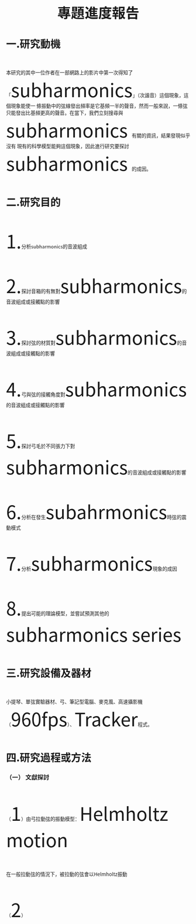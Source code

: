 <!DOCTYPE html>
  <html>
   <style>
     p{
        font-size:50px;
     }
   </style>
  <main>
   <head>
    <meta http-equiv="content-type" content="text/html; charset=UTF-8">
    <title></title>
  </head>
  <body>
    <p style="margin-top: 0.17in; margin-bottom: 0.08in; line-height: 100%; page-break-after: avoid"
      align="center"> <span style="font-family: Noto Sans CJK TC;"><font style="font-size: 28pt"
          size="6"><span lang="zh-CN"><b>專題進度報告</b></span></font></span></p>
    <span style="font-family: Noto Sans CJK TC;"> </span>
    <h1 class="western"><span style="font-family: Noto Sans CJK TC;"><span lang="zh-CN">一</span>.<span
          lang="zh-CN">研究動機</span></span></h1>
    <span style="font-family: Noto Sans CJK TC;"> </span>
    <p><span style="font-family: Noto Sans CJK TC;"><font style="font-size: 10pt"
          size="2"><span lang="zh-CN">本研究的其中一位作者在一部網路上的影片中第一次得知了「</span></font>subharmonics<font
          style="font-size: 10pt" size="2"><span lang="zh-CN">」（次諧音）這個現象，這個現象能使一
            條振動中的弦線發出頻率是它基頻一半的聲音，然而一般來說，一條弦只能發出比基頻更高的聲音。在當下，我們立刻搜尋與</span></font>subharmonics
        <font style="font-size: 10pt" size="2"><span lang="zh-CN">有關的資訊，結果發現似乎沒有
            現有的科學模型能夠這個現象，因此進行研究要探討</span></font>subharmonics <font style="font-size: 10pt"
          size="2"><span lang="zh-CN">的成因。</span></font></span></p>
    <span style="font-family: Noto Sans CJK TC;"> </span>
    <h1 class="western"><span style="font-family: Noto Sans CJK TC;"><span lang="zh-CN">二</span>.<span
          lang="zh-CN">研究目的</span></span></h1>
    <span style="font-family: Noto Sans CJK TC;"> </span>
    <p><span style="font-family: Noto Sans CJK TC;">1.<font style="font-size: 10pt"
          size="2"><span lang="zh-CN">分析</span></font><font size="2">subharmonics</font><font
          style="font-size: 10pt" size="2"><span lang="zh-CN">的音波組成</span></font></span></p>
    <span style="font-family: Noto Sans CJK TC;"> </span>
    <p><span style="font-family: Noto Sans CJK TC;">2.<font style="font-size: 10pt"
          size="2"><span lang="zh-CN">探討音箱的有無對</span></font>subharmonics<font style="font-size: 10pt"
          size="2"><span lang="zh-CN">的音波組成或接觸點的影響</span></font></span></p>
    <span style="font-family: Noto Sans CJK TC;"> </span>
    <p><span style="font-family: Noto Sans CJK TC;">3.<font style="font-size: 10pt"
          size="2"><span lang="zh-CN">探討弦的材質對</span></font>subharmonics<font style="font-size: 10pt"
          size="2"><span lang="zh-CN">的音波組成或接觸點的影響</span></font></span></p>
    <span style="font-family: Noto Sans CJK TC;"> </span>
    <p><span style="font-family: Noto Sans CJK TC;">4.<font style="font-size: 10pt"
          size="2"><span lang="zh-CN">弓與弦的接觸角度對</span></font>subharmonics<font style="font-size: 10pt"
          size="2"><span lang="zh-CN">的音波組成或接觸點的影響</span></font></span></p>
    <span style="font-family: Noto Sans CJK TC;"> </span>
    <p><span style="font-family: Noto Sans CJK TC;">5.<font style="font-size: 10pt"
          size="2"><span lang="zh-CN">探討弓毛於不同張力下對</span></font>subharmonics<font
          style="font-size: 10pt" size="2"><span lang="zh-CN">的音波組成或接觸點的影響</span></font></span></p>
    <span style="font-family: Noto Sans CJK TC;"> </span>
    <p><span style="font-family: Noto Sans CJK TC;">6.<font style="font-size: 10pt"
          size="2"><span lang="zh-CN">分析在發生</span></font>subahrmonics<font style="font-size: 10pt"
          size="2"><span lang="zh-CN">時弦的震動模式</span></font></span></p>
    <span style="font-family: Noto Sans CJK TC;"> </span>
    <p><span style="font-family: Noto Sans CJK TC;">7.<font style="font-size: 10pt"
          size="2"><span lang="zh-CN">分析</span></font>subharmonics<font style="font-size: 10pt"
          size="2"><span lang="zh-CN">現象的成因</span></font></span></p>
    <span style="font-family: Noto Sans CJK TC;"> </span>
    <p><span style="font-family: Noto Sans CJK TC;">8.<font style="font-size: 10pt"
          size="2"><span lang="zh-CN">提出可能的理論模型，並嘗試預測其他的</span></font>subharmonics
        series</span></p>
    <span style="font-family: Noto Sans CJK TC;"> </span>
    <h1 class="western"><span style="font-family: Noto Sans CJK TC;"><span lang="zh-CN">三</span>.<span
          lang="zh-CN">研究設備及器材</span></span></h1>
    <span style="font-family: Noto Sans CJK TC;"> </span>
    <p><span style="font-family: Noto Sans CJK TC;"><font style="font-size: 10pt"
          size="2"><span lang="zh-CN">小提琴、單弦實驗器材、弓、筆記型電腦、麥克風、高速攝影機（</span></font>960fps<font
          style="font-size: 10pt" size="2"><span lang="zh-CN">）、</span></font>Tracker<font
          style="font-size: 10pt" size="2"><span lang="zh-CN">程式。</span></font></span></p>
    <span style="font-family: Noto Sans CJK TC;"> </span>
    <h1 class="western"><span style="font-family: Noto Sans CJK TC;"><span lang="zh-CN">四</span>.<span
          lang="zh-CN">研究過程或方法</span></span></h1>
    <span style="font-family: Noto Sans CJK TC;"> </span>
    <h3 class="western"><span style="font-family: Noto Sans CJK TC;"><span lang="zh-CN">（一）
          文獻探討</span></span></h3>
    <span style="font-family: Noto Sans CJK TC;"> </span>
    <p><span style="font-family: Noto Sans CJK TC;"><font style="font-size: 10pt"
          size="2"><span lang="zh-CN">（</span></font>1<font style="font-size: 10pt"
          size="2"><span lang="zh-CN">）由弓拉動弦的振動模型：</span></font>Helmholtz motion</span></p>
    <span style="font-family: Noto Sans CJK TC;"> </span>
    <p><span style="font-family: Noto Sans CJK TC;"><font style="font-size: 10pt"
          size="2"><span lang="zh-CN">在一般拉動弦的情況下，被拉動的弦會以</span></font><font style="font-size: 10pt"
          size="2"><span lang="zh-CN">Helmholtz振動</span></font></span></p>
    <span style="font-family: Noto Sans CJK TC;"> </span>
    <p style="margin-top: 0.04in; margin-bottom: 0.1in"><span style="font-family: Noto Sans CJK TC;"><font
          style="font-size: 10pt" size="2"><span lang="zh-CN">（</span></font>2<font
          style="font-size: 10pt" size="2"><span lang="zh-CN">）</span></font></span></p>
    <span style="font-family: Noto Sans CJK TC;"> </span>
    <p><br>
      <br>
    </p>
    <p><br>
      <br>
    </p>
    <p></p>
    
  </body>
 </main> 
</html>

